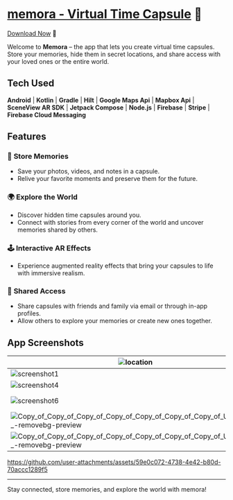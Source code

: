 
# [memora - Virtual Time Capsule](https://memora-website.vercel.app/) 🔗

 [Download Now](https://memora-website.vercel.app/) 🔗


Welcome to **Memora** – the app that lets you create virtual time capsules. Store your memories, hide them in secret locations, and share access with your loved ones or the entire world.

## Tech Used

**Android** | **Kotlin** | **Gradle**  | **Hilt** | **Google Maps Api** | **Mapbox Api** | **SceneView AR SDK** | **Jetpack Compose** | **Node.js** | **Firebase** | **Stripe** | **Firebase Cloud Messaging**

## Features

### 🧳 **Store Memories**
- Save your photos, videos, and notes in a capsule.
- Relive your favorite moments and preserve them for the future.

### 🌍 **Explore the World**
- Discover hidden time capsules around you.
- Connect with stories from every corner of the world and uncover memories shared by others.

### 🕹️ **Interactive AR Effects**
- Experience augmented reality effects that bring your capsules to life with immersive realism.

### 🤝 **Shared Access**
- Share capsules with friends and family via email or through in-app profiles.
- Allow others to explore your memories or create new ones together.

## App Screenshots

| ![location](https://github.com/user-attachments/assets/9c2eba52-697e-4dc3-a62c-274ea2511024) | ![ar](https://github.com/user-attachments/assets/80512b7e-6752-46b8-b16c-4424921d1ba3) | ![screenshot5](https://github.com/user-attachments/assets/f4615e52-273c-4ed2-8451-d5dffed45c59) |
| ----------------------------------------------------- | ----------------------------------------------------- | --------------------------------------------------------- |
| ![screenshot1](https://github.com/user-attachments/assets/f272a0a9-41ba-497e-a349-76d086ede68d) | ![screenshot2](https://github.com/user-attachments/assets/24c9d5f0-8cf4-45ca-b013-d807fc64c4f6) | ![screenshot3](https://github.com/user-attachments/assets/88c84980-279f-4f7e-8668-66e8ea01be42) |
| ![screenshot4](https://github.com/user-attachments/assets/62a76d3f-7109-4c25-8f2c-9918dca5c738) | ![screenshot7](https://github.com/user-attachments/assets/02d4d9b4-90c9-489d-be24-b7c331457e2b) | ![screenshot8](https://github.com/user-attachments/assets/22369f49-4f81-4cea-8617-8d720f62bd23) |
| ![screenshot6](https://github.com/user-attachments/assets/9f184a69-ca5a-4763-9d7e-868810f912d5) | ![Copy_of_Copy_of_Copy_of_Copy_of_Copy_of_Copy_of_Copy_of_Untitled__5_-removebg-preview](https://github.com/user-attachments/assets/8f43ca48-e4eb-4011-899c-a66d39958cfd) | ![Copy_of_Copy_of_Copy_of_Copy_of_Copy_of_Copy_of_Copy_of_Untitled__3_-removebg-preview](https://github.com/user-attachments/assets/3877dca6-c9c4-4693-8927-bd07f6cfd1cf)|
| ![Copy_of_Copy_of_Copy_of_Copy_of_Copy_of_Copy_of_Copy_of_Untitled__2_-removebg-preview](https://github.com/user-attachments/assets/68887cf7-c176-4de0-b69a-0b3fadfd00d9) | ![Copy_of_Copy_of_Copy_of_Copy_of_Copy_of_Copy_of_Copy_of_Untitled__1_-removebg-preview](https://github.com/user-attachments/assets/c031ea55-8d91-4dd5-91d1-88f9a1cbd4fb) | ![Copy_of_Copy_of_Copy_of_Copy_of_Copy_of_Copy_of_Copy_of_Untitled-removebg-preview](https://github.com/user-attachments/assets/3792b4a5-927f-45ac-b76b-2ef3c3f3179b) |
| ![Copy_of_Copy_of_Copy_of_Copy_of_Copy_of_Copy_of_Copy_of_Untitled__4_-removebg-preview](https://github.com/user-attachments/assets/762cfdd4-938a-4407-a3a9-2e03ace1eedf) |  




https://github.com/user-attachments/assets/59e0c072-4738-4e42-b80d-70accc1289f5




---

Stay connected, store memories, and explore the world with memora!
